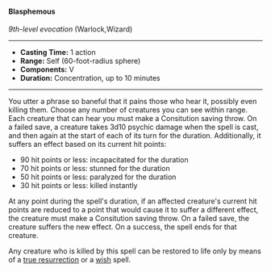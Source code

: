 #### Blasphemous
*9th-level evocation* (Warlock,Wizard)
___
- **Casting Time:** 1 action
- **Range:** Self (60-foot-radius sphere)
- **Components:** V
- **Duration:** Concentration, up to 10 minutes
---
You utter a phrase so baneful that it pains those who hear it, possibly even killing them. Choose any number of creatures you can see within range. Each creature that can hear you must make a Consitution saving throw. On a failed save, a creature takes 3d10 psychic damage when the spell is cast, and then again at the start of each of its turn for the duration. Additionally, it suffers an effect based on its current hit points:

* 90 hit points or less: incapacitated for the duration
* 70 hit points or less: stunned for the duration
* 50 hit points or less: paralyzed for the duration
* 30 hit points or less: killed instantly

At any point during the spell's duration, if an affected creature's current hit points are reduced to a point that would cause it to suffer a different effect, the creature must make a Consitution saving throw. On a failed save, the creature suffers the new effect. On a success, the spell ends for that creature.

Any creature who is killed by this spell can be restored to life only by means of a [true resurrection](./true-resurrection.md) or a [wish](./wish.md) spell.
